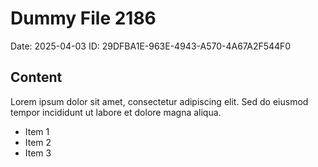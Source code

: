 # Dummy File 2186

Date: 2025-04-03
ID: 29DFBA1E-963E-4943-A570-4A67A2F544F0

## Content

Lorem ipsum dolor sit amet, consectetur adipiscing elit.
Sed do eiusmod tempor incididunt ut labore et dolore magna aliqua.

* Item 1
* Item 2
* Item 3
